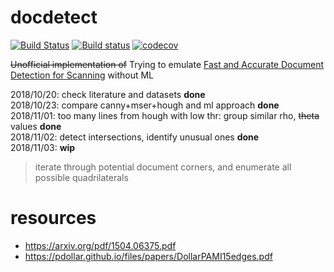 # docdetect

[![Build Status](https://travis-ci.org/alessandrozamberletti/docdetect.svg?branch=master)](https://travis-ci.org/alessandrozamberletti/docdetect)
[![Build status](https://ci.appveyor.com/api/projects/status/l1gjc8g7c1q3846j/branch/master?svg=true)](https://ci.appveyor.com/project/alessandrozamberletti/docdetect/branch/master)
[![codecov](https://codecov.io/gh/alessandrozamberletti/docdetect/branch/master/graph/badge.svg)](https://codecov.io/gh/alessandrozamberletti/docdetect)

~~Unofficial implementation of~~ Trying to emulate [Fast and Accurate Document Detection for Scanning](https://blogs.dropbox.com/tech/2016/08/fast-and-accurate-document-detection-for-scanning/) without ML
 
2018/10/20: check literature and datasets **done**  
2018/10/23: compare canny+mser+hough and ml approach **done**  
2018/11/01: too many lines from hough with low thr: group similar rho, ~~theta~~ values **done**  
2018/11/02: detect intersections, identify unusual ones **done**  
2018/11/03: **wip**
> iterate through potential document corners, and enumerate all possible quadrilaterals

# resources  
* https://arxiv.org/pdf/1504.06375.pdf
* https://pdollar.github.io/files/papers/DollarPAMI15edges.pdf
